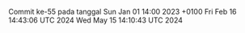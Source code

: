 Commit ke-55 pada tanggal Sun Jan 01 14:00 2023 +0100
Fri Feb 16 14:43:06 UTC 2024
Wed May 15 14:10:43 UTC 2024
